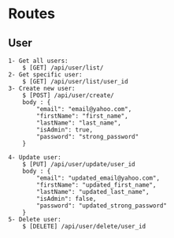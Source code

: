 # Routes

## User
    1- Get all users:
        $ [GET] /api/user/list/
    2- Get specific user:
        $ [GET] /api/user/list/user_id
    3- Create new user:
        $ [POST] /api/user/create/
        body : {
            "email": "email@yahoo.com",
            "firstName": "first_name",
            "lastName": "last_name",
            "isAdmin": true,
            "password": "strong_password"
        }
    
    4- Update user:
        $ [PUT] /api/user/update/user_id
        body : {
            "email": "updated_email@yahoo.com",
            "firstName": "updated_first_name",
            "lastName": "updated_last_name",
            "isAdmin": false,
            "password": "updated_strong_password"
        }
    5- Delete user:
        $ [DELETE] /api/user/delete/user_id